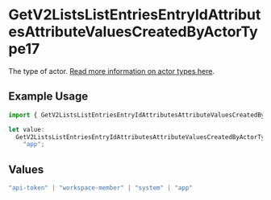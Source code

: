 # GetV2ListsListEntriesEntryIdAttributesAttributeValuesCreatedByActorType17

The type of actor. [Read more information on actor types here](/docs/actors).

## Example Usage

```typescript
import { GetV2ListsListEntriesEntryIdAttributesAttributeValuesCreatedByActorType17 } from "attio-js/models/operations/getv2listslistentriesentryidattributesattributevalues.js";

let value:
  GetV2ListsListEntriesEntryIdAttributesAttributeValuesCreatedByActorType17 =
    "app";
```

## Values

```typescript
"api-token" | "workspace-member" | "system" | "app"
```